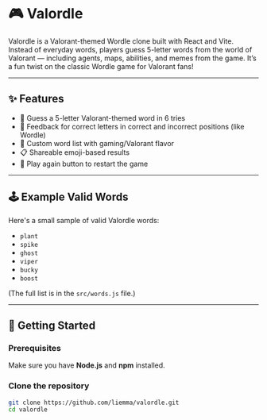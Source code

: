 # 🎮 Valordle

Valordle is a Valorant-themed Wordle clone built with React and Vite. Instead of everyday words, players guess 5-letter words from the world of Valorant — including agents, maps, abilities, and memes from the game. It’s a fun twist on the classic Wordle game for Valorant fans!

---

## ✨ Features

- 🎯 Guess a 5-letter Valorant-themed word in 6 tries
- 🔄 Feedback for correct letters in correct and incorrect positions (like Wordle)
- 🧠 Custom word list with gaming/Valorant flavor
- 📋 Shareable emoji-based results
- 🔁 Play again button to restart the game

---

## 🕹 Example Valid Words

Here's a small sample of valid Valordle words:

- `plant`
- `spike`
- `ghost`
- `viper`
- `bucky`
- `boost`

(The full list is in the `src/words.js` file.)

---

## 🚀 Getting Started

### Prerequisites

Make sure you have **Node.js** and **npm** installed.

### Clone the repository

```bash
git clone https://github.com/liemma/valordle.git
cd valordle
